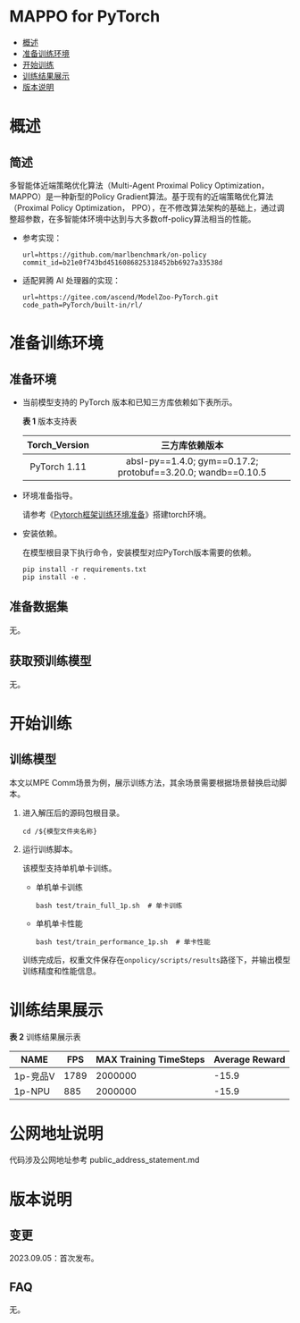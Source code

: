 # MAPPO for PyTorch

-   [概述](概述.md)
-   [准备训练环境](准备训练环境.md)
-   [开始训练](开始训练.md)
-   [训练结果展示](训练结果展示.md)
-   [版本说明](版本说明.md)



# 概述

## 简述

多智能体近端策略优化算法（Multi-Agent Proximal Policy Optimization， MAPPO）是一种新型的Policy Gradient算法。基于现有的近端策略优化算法（Proximal Policy Optimization， PPO），在不修改算法架构的基础上，通过调整超参数，在多智能体环境中达到与大多数off-policy算法相当的性能。


- 参考实现：

  ```
  url=https://github.com/marlbenchmark/on-policy
  commit_id=b21e0f743bd4516086825318452bb6927a33538d
  ```

- 适配昇腾 AI 处理器的实现：

  ```
  url=https://gitee.com/ascend/ModelZoo-PyTorch.git
  code_path=PyTorch/built-in/rl/
  ```

# 准备训练环境

## 准备环境

- 当前模型支持的 PyTorch 版本和已知三方库依赖如下表所示。

  **表 1**  版本支持表

  | Torch_Version      |                           三方库依赖版本                            |
  | :--------: |:------------------------------------------------------------:|
  | PyTorch 1.11 | absl-py==1.4.0; gym==0.17.2; protobuf==3.20.0; wandb==0.10.5 |
  
- 环境准备指导。

  请参考《[Pytorch框架训练环境准备](https://www.hiascend.com/document/detail/zh/ModelZoo/pytorchframework/ptes)》搭建torch环境。
  
- 安装依赖。

  在模型根目录下执行命令，安装模型对应PyTorch版本需要的依赖。
  ```shell
  pip install -r requirements.txt  
  pip install -e .
  ```


## 准备数据集

无。


## 获取预训练模型

无。

# 开始训练

## 训练模型

本文以MPE Comm场景为例，展示训练方法，其余场景需要根据场景替换启动脚本。

1. 进入解压后的源码包根目录。

   ```
   cd /${模型文件夹名称} 
   ```

2. 运行训练脚本。

   该模型支持单机单卡训练。

   - 单机单卡训练

     ```shell
     bash test/train_full_1p.sh  # 单卡训练
     ```
     
   - 单机单卡性能
   
     ```shell
     bash test/train_performance_1p.sh  # 单卡性能
     ```
   
   训练完成后，权重文件保存在`onpolicy/scripts/results`路径下，并输出模型训练精度和性能信息。

# 训练结果展示

**表 2**  训练结果展示表

| NAME      | FPS  | MAX Training TimeSteps | Average Reward |
|-----------|------|------------------------|----------------|
| 1p-竞品V   | 1789 | 2000000                | -15.9          |
| 1p-NPU    | 885  | 2000000                | -15.9          |


# 公网地址说明
代码涉及公网地址参考 public_address_statement.md

# 版本说明

## 变更

2023.09.05：首次发布。

## FAQ

无。
   
